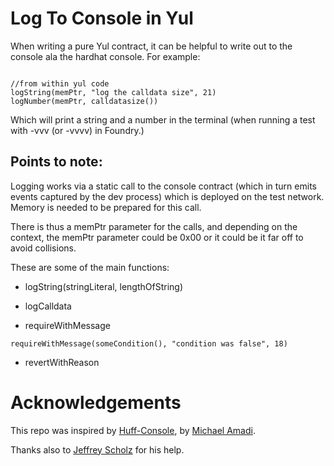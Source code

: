 # Log To Console in Yul

When writing a pure Yul contract, it can be helpful to write out to the console ala the hardhat console. For example:

```solidity

//from within yul code
logString(memPtr, "log the calldata size", 21)
logNumber(memPtr, calldatasize())

```
Which will print a string and a number in the terminal (when running a test with -vvv (or -vvvv) in Foundry.)

## Points to note:
Logging works via a static call to the console contract (which in turn emits events captured by the dev process) which is deployed on the test network. Memory is needed to be prepared for this call. 

There is thus a memPtr parameter for the calls, and depending on the context, the memPtr parameter could be 0x00 or it could be it far off to avoid collisions.

These are some of the main functions:

- logString(stringLiteral, lengthOfString)

- logCalldata

- requireWithMessage
```yul
requireWithMessage(someCondition(), "condition was false", 18)
```

- revertWithReason


# Acknowledgements

This repo was inspired by [Huff-Console](https://github.com/AmadiMichael/Huff-Console), by [Michael Amadi](https://github.com/AmadiMichael).

Thanks also to [Jeffrey Scholz](https://github.com/jeffreyscholz) for his help.
